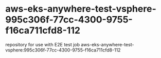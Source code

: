 # aws-eks-anywhere-test-vsphere-995c306f-77cc-4300-9755-f16ca711cfd8-112
repository for use with E2E test job aws-eks-anywhere-test-vsphere:995c306f-77cc-4300-9755-f16ca711cfd8-112
